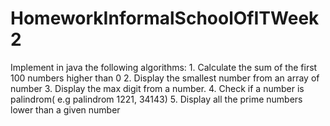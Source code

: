 # HomeworkInformalSchoolOfITWeek2
Implement in java the following algorithms:  1. Calculate the sum of the first 100 numbers higher than 0  2. Display the smallest number from an array of number  3. Display the max digit from a number.  4. Check if a number is palindrom( e.g palindrom 1221, 34143)  5. Display all the prime numbers lower than a given number
